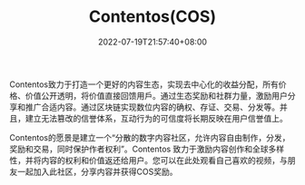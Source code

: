 ﻿---
weight: 
title: "Contentos(COS)"
description: "Contentos致力于打造一个更好的内容生态，实现去中心化的收益分配，所有价格、价值公开透明，将价值直接回馈用戶"
date: 2022-07-19T21:57:40+08:00
lastmod: 2022-07-19T16:45:40+08:00
draft: false
authors: ["june"]
featuredImage: "039.png"
link: "https://www.contentos.io/?ref=1234btc.com"
tags: ["数字代币","Contentos(COS)"]
categories: ["navigation"]
navigation: ["数字代币"]
lightgallery: true
toc: true
pinned: false
recommend: false
recommend1: false
---
Contentos致力于打造一个更好的内容生态，实现去中心化的收益分配，所有价格、价值公开透明，将价值直接回馈用戶。通过生态奖励和社群力量，激励用户分享和推广合适内容。通过区块链实现数位内容的确权、存证、交易、分发等。并且，建立无法篡改的信誉体系，互动行为的可信度将长期反映在用户信誉值上。

Contentos的愿景是建立一个“分散的数字内容社区，允许内容自由制作，分发，奖励和交易，同时保护作者权利”。Contentos 致力于激励内容创作和全球多样性，并将内容的权利和价值返还给用户。您可以在此处观看自己喜欢的视频，与朋友一起加入此社区，分享内容并获得COS奖励。